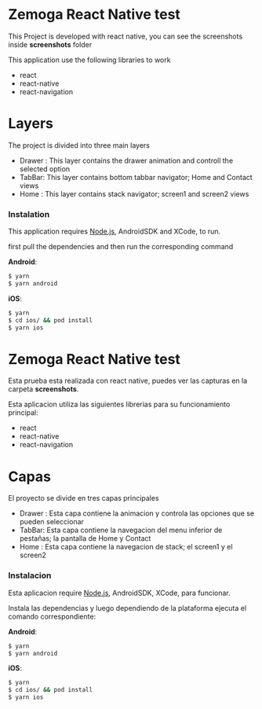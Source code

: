 # Zemoga React Native test

This Project is developed with react native, you can see the screenshots inside __screenshots__ folder

This application use the following libraries to work
-  react
-  react-native
-  react-navigation

# Layers
The project is divided into three main layers
  - Drawer : 
    This layer contains the drawer animation and controll the selected option
  - TabBar:
    This layer contains bottom tabbar navigator; Home and Contact views
  - Home :
    This layer contains stack navigator; screen1 and screen2 views

### Instalation
    

This application requires [Node.js](https://nodejs.org/), AndroidSDK and XCode, to run.

first pull the dependencies and then run the corresponding command

__Android__:
```sh
$ yarn 
$ yarn android
```
__iOS__:
```sh
$ yarn 
$ cd ios/ && pod install
$ yarn ios
```

# Zemoga React Native test

Esta prueba esta realizada con react native, puedes ver las capturas en la carpeta __screenshots__.

Esta aplicacion utiliza las siguientes librerias para su funcionamiento principal:
-  react
-  react-native
-  react-navigation

# Capas
El proyecto se divide en tres capas principales
  - Drawer : 
    Esta capa contiene la animacion y controla las opciones que se pueden seleccionar 
  - TabBar:
    Esta capa contiene la navegacion del menu inferior de pestañas; la pantalla de Home y Contact
  - Home :
    Esta capa contiene la navegacion de stack; el screen1 y el screen2

### Instalacion
    

Esta aplicacion require [Node.js](https://nodejs.org/), AndroidSDK, XCode, para funcionar.

Instala las dependencias y luego dependiendo de la plataforma ejecuta el comando correspondiente:

__Android__:
```sh
$ yarn 
$ yarn android
```
__iOS__:
```sh
$ yarn 
$ cd ios/ && pod install
$ yarn ios
```